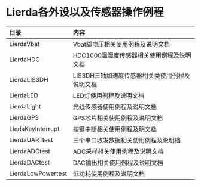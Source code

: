 ﻿# Lierda各外设以及传感器操作例程

| 目录              | 内容 |
| :--------------- | :---------------------------- |
| LierdaVbat| Vbat脚电压相关使用例程及说明文档|
| LierdaHDC| HDC1000温湿度传感器相关使用例程及说明文档|
| LierdaLIS3DH| LIS3DH三轴加速度传感器相关类使用例程及说明文档|
| LierdaLED| LED灯使用例程及说明文档 |
| LierdaLight| 光线传感器使用例程及说明文档 |
| LierdaGPS| GPS芯片相关使用例程及说明文档|
| LiedaKeyInterrupt| 按键中断相关使用例程及明文档|
| LierdaUARTtest| 三个串口收发数据相关使用例程及说明档|
| LierdaADCtest| ADC采样相关使用例程及说明文档|
| LierdaDACtest| DAC输出相关使用例程及说明文档|
| LierdaLowPowertest | 低功耗使用例程及说明文档 |